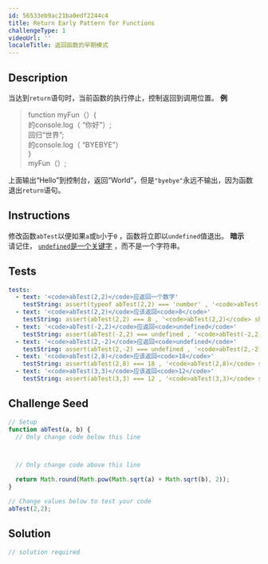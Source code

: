 ```yaml
---
id: 56533eb9ac21ba0edf2244c4
title: Return Early Pattern for Functions
challengeType: 1
videoUrl: ''
localeTitle: 返回函数的早期模式
---
```


## Description
<section id="description">当达到<code>return</code>语句时，当前函数的执行停止，控制返回到调用位置。 <strong>例</strong> <blockquote> function myFun（）{ <br>的console.log（ “你好”）; <br>回归“世界”; <br>的console.log（ “BYEBYE”） <br> } <br> myFun（）; </blockquote>上面输出“Hello”到控制台，返回“World”，但是<code>&quot;byebye&quot;</code>永远不输出，因为函数退出<code>return</code>语句。 </section>

## Instructions
<section id="instructions">修改函数<code>abTest</code>以便如果<code>a</code>或<code>b</code>小于<code>0</code> ，函数将立即以<code>undefined</code>值退出。 <strong>暗示</strong> <br>请记住， <a href="http://www.freecodecamp.org/challenges/understanding-uninitialized-variables" target="_blank"><code>undefined</code>是一个关键字</a> ，而不是一个字符串。 </section>

## Tests
<section id='tests'>

```yml
tests:
  - text: '<code>abTest(2,2)</code>应返回一个数字'
    testString: assert(typeof abTest(2,2) === 'number' , '<code>abTest(2,2)</code> should return a number');
  - text: '<code>abTest(2,2)</code>应该返回<code>8</code>'
    testString: assert(abTest(2,2) === 8 , '<code>abTest(2,2)</code> should return <code>8</code>');
  - text: '<code>abTest(-2,2)</code>应返回<code>undefined</code>'
    testString: assert(abTest(-2,2) === undefined , '<code>abTest(-2,2)</code> should return <code>undefined</code>');
  - text: '<code>abTest(2,-2)</code>应返回<code>undefined</code>'
    testString: assert(abTest(2,-2) === undefined , '<code>abTest(2,-2)</code> should return <code>undefined</code>');
  - text: '<code>abTest(2,8)</code>应该返回<code>18</code>'
    testString: assert(abTest(2,8) === 18 , '<code>abTest(2,8)</code> should return <code>18</code>');
  - text: '<code>abTest(3,3)</code>应该返回<code>12</code>'
    testString: assert(abTest(3,3) === 12 , '<code>abTest(3,3)</code> should return <code>12</code>');

```

</section>

## Challenge Seed
<section id='challengeSeed'>

<div id='js-seed'>

```js
// Setup
function abTest(a, b) {
  // Only change code below this line



  // Only change code above this line

  return Math.round(Math.pow(Math.sqrt(a) + Math.sqrt(b), 2));
}

// Change values below to test your code
abTest(2,2);

```

</div>



</section>

## Solution
<section id='solution'>

```js
// solution required
```
</section>
